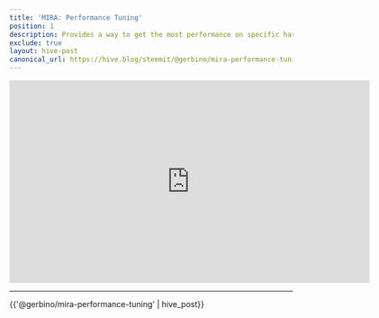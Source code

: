 ```yaml
---
title: 'MIRA: Performance Tuning'
position: 1
description: Provides a way to get the most performance on specific hardware.
exclude: true
layout: hive-post
canonical_url: https://hive.blog/steemit/@gerbino/mira-performance-tuning
---
```


<center>
  <iframe width="640" height="360" src="https://www.youtube.com/embed/JCnbFxunhVM" frameborder="0" allow="accelerometer; autoplay; encrypted-media; gyroscope; picture-in-picture" allowfullscreen></iframe>
</center>

<hr />

{{'@gerbino/mira-performance-tuning' | hive_post}}

